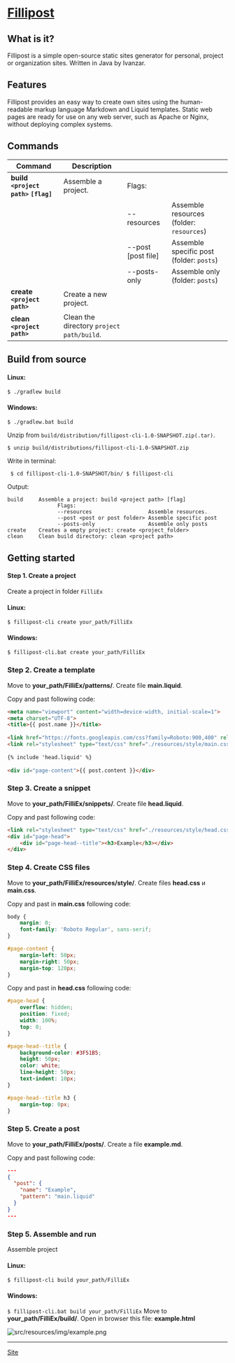 # [Fillipost](https://ivanzar.github.io/Fillipost/index.html)
## What is it?
Fillipost is a simple open-source static sites generator for personal, project or organization sites. Written in Java by Ivanzar.

## Features
Fillipost provides an easy way to create own sites using the human-readable markup language Markdown and Liquid templates. Static web pages are ready for use on any web server, such as Apache or Nginx, without deploying complex systems.

## Commands

| Command                              | Description                                     |                    |                                          |
|--------------------------------------|-------------------------------------------------|--------------------|------------------------------------------|
| **build `<project path>` `[flag]`**  | Assemble a project.                             | Flags:             |                                          |
|                                      |                                                 | --resources        | Assemble resources (folder: `resources`) |
|                                      |                                                 | --post [post file] | Assemble specific post (folder: `posts`) |
|                                      |                                                 | --posts-only       | Assemble only (folder: `posts`)          |
| **create `<project path>`**          | Create a new project.                           |                    |                                          |
| **clean `<project path>`**           | Clean the directory ``` project path/build ```. |                    |                                          |

## Build from source

#### Linux:
```$ ./gradlew build```

#### Windows:
```$ ./gradlew.bat build```

Unzip from ``build/distribution/fillipost-cli-1.0-SNAPSHOT.zip(.tar)``.

``$ unzip build/distributions/fillipost-cli-1.0-SNAPSHOT.zip``

Write in terminal:

``
$ cd fillipost-cli-1.0-SNAPSHOT/bin/
$ fillipost-cli``

Output: 

```
build     Assemble a project: build <project path> [flag]
                Flags:
                --resources                  Assemble resources.
                --post <post or post folder> Assemble specific post
                --posts-only                 Assemble only posts
create    Creates a empty project: create <project_folder>
clean     Clean build directory: clean <project path>
```

## Getting started

#### Step 1. Create a project
Create a project in folder `FilliEx`

#### Linux:
```$ fillipost-cli create your_path/FilliEx```

#### Windows:
```$ fillipost-cli.bat create your_path/FilliEx```

### Step 2. Create a template
Move to **your_path/FilliEx/patterns/**. Create file **main.liquid**.

Copy and past following code:

```html
<meta name="viewport" content="width=device-width, initial-scale=1">
<meta charset="UTF-8">
<title>{{ post.name }}</title>
 
<link href="https://fonts.googleapis.com/css?family=Roboto:900,400" rel="stylesheet">
<link rel="stylesheet" type="text/css" href="./resources/style/main.css">
 
{% include 'head.liquid' %}
 
<div id="page-content">{{ post.content }}</div>
```

### Step 3. Create a snippet
Move to **your_path/FilliEx/snippets/**. Create file **head.liquid**.

Copy and past following code:

```html
<link rel="stylesheet" type="text/css" href="./resources/style/head.css">
<div id="page-head">
	<div id="page-head--title"><h3>Example</h3></div>
</div>
```

### Step 4. Create CSS files

Move to **your_path/FilliEx/resources/style/**. Create files **head.css** и **main.css**.

Copy and past in **main.css** following code:

```css
body {
    margin: 0;
    font-family: 'Roboto Regular', sans-serif;
}

#page-content {
    margin-left: 50px;
    margin-right: 50px;
    margin-top: 120px;
}

```

Copy and past in **head.css** following code:

```css
#page-head {
    overflow: hidden;
    position: fixed;
    width: 100%;
    top: 0;
}

#page-head--title {
    background-color: #3F51B5;
    height: 50px;
    color: white;
    line-height: 50px;
    text-indent: 10px;
}

#page-head--title h3 {
    margin-top: 0px;
}
```

### Step 5. Create a post

Move to **your_path/FilliEx/posts/**. Create a file **example.md**.

Copy and past following code:

```json
---
{
  "post": {
    "name": "Example",
    "pattern": "main.liquid"
  }
}
---
```

### Step 5. Assemble and run

Assemble project
#### Linux:
```$ fillipost-cli build your_path/FilliEx```
#### Windows:
```$ fillipost-cli.bat build your_path/FilliEx```
Move to **your_path/FilliEx/build/**. Open in browser this file: **example.html**

![src/resources/img/example.png](./src/main/resources/img/example.png)

-----

[Site](https://ivanzar.github.io/Fillipost/index.html)